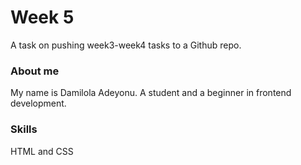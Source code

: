 
# Week 5

A task on pushing week3-week4 tasks to a Github repo. 

### About me 
My name is Damilola Adeyonu. A student and a beginner in frontend development.

### Skills
HTML and CSS


